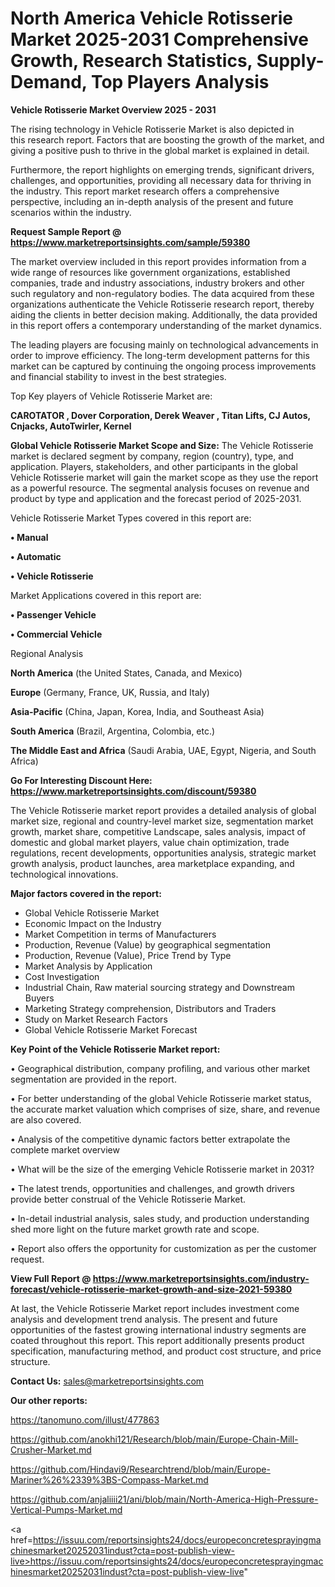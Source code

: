 # North America Vehicle Rotisserie Market 2025-2031 Comprehensive Growth, Research Statistics, Supply-Demand,  Top Players Analysis

<Strong> Vehicle Rotisserie Market Overview 2025 - 2031</strong>

The rising technology in Vehicle Rotisserie Market is also depicted in this research report. Factors that are boosting the growth of the market, and giving a positive push to thrive in the global market is explained in detail.

Furthermore, the report highlights on emerging trends, significant drivers, challenges, and opportunities, providing all necessary data for thriving in the industry. This report market research offers a comprehensive perspective, including an in-depth analysis of the present and future scenarios within the industry.

<strong>Request Sample Report @ <a href=https://www.marketreportsinsights.com/sample/59380>https://www.marketreportsinsights.com/sample/59380</a></strong>

The market overview included in this report provides information from a wide range of resources like government organizations, established companies, trade and industry associations, industry brokers and other such regulatory and non-regulatory bodies. The data acquired from these organizations authenticate the Vehicle Rotisserie research report, thereby aiding the clients in better decision making. Additionally, the data provided in this report offers a contemporary understanding of the market dynamics.

The leading players are focusing mainly on technological advancements in order to improve efficiency. The long-term development patterns for this market can be captured by continuing the ongoing process improvements and financial stability to invest in the best strategies.

Top Key players of Vehicle Rotisserie Market are:

<strong>CAROTATOR , Dover Corporation, Derek Weaver , Titan Lifts, CJ Autos, Cnjacks, AutoTwirler, Kernel</strong>

<strong><b>Global Vehicle Rotisserie Market Scope and Size:</b></strong>
The Vehicle Rotisserie market is declared segment by company, region (country), type, and application. Players, stakeholders, and other participants in the global Vehicle Rotisserie market will gain the market scope as they use the report as a powerful resource. The segmental analysis focuses on revenue and product by type and application and the forecast period of 2025-2031.

Vehicle Rotisserie Market Types covered in this report are:

<strong>• Manual

• Automatic

• Vehicle Rotisserie</strong>

Market Applications covered in this report are:

<strong>• Passenger Vehicle

• Commercial Vehicle</strong> 

Regional Analysis

<strong>North America</strong> (the United States, Canada, and Mexico)

<strong>Europe</strong> (Germany, France, UK, Russia, and Italy)

<strong>Asia-Pacific</strong> (China, Japan, Korea, India, and Southeast Asia)

<strong>South America</strong> (Brazil, Argentina, Colombia, etc.)

<strong>The Middle East and Africa</strong> (Saudi Arabia, UAE, Egypt, Nigeria, and South Africa)

<strong>Go For Interesting Discount Here: <a href=https://www.marketreportsinsights.com/discount/59380>https://www.marketreportsinsights.com/discount/59380</a></strong>

The Vehicle Rotisserie market report provides a detailed analysis of global market size, regional and country-level market size, segmentation market growth, market share, competitive Landscape, sales analysis, impact of domestic and global market players, value chain optimization, trade regulations, recent developments, opportunities analysis, strategic market growth analysis, product launches, area marketplace expanding, and technological innovations.

<strong><b>Major factors covered in the report:</b></strong>
<ul>
  <li>Global Vehicle Rotisserie Market </li>
  <li>Economic Impact on the Industry</li>
  <li>Market Competition in terms of Manufacturers</li>
  <li>Production, Revenue (Value) by geographical segmentation</li>
  <li>Production, Revenue (Value), Price Trend by Type</li>
  <li>Market Analysis by Application</li>
  <li>Cost Investigation</li>
  <li>Industrial Chain, Raw material sourcing strategy and Downstream Buyers</li>
  <li>Marketing Strategy comprehension, Distributors and Traders</li>
  <li>Study on Market Research Factors</li>
  <li>Global Vehicle Rotisserie Market Forecast</li>
</ul>

<strong><b>Key Point of the Vehicle Rotisserie Market report:</b></strong>

• Geographical distribution, company profiling, and various other market segmentation are provided in the report.

• For better understanding of the global Vehicle Rotisserie market status, the accurate market valuation which comprises of size, share, and revenue are also covered.

• Analysis of the competitive dynamic factors better extrapolate the complete market overview

• What will be the size of the emerging Vehicle Rotisserie market in 2031?

• The latest trends, opportunities and challenges, and growth drivers provide better construal of the Vehicle Rotisserie Market.

• In-detail industrial analysis, sales study, and production understanding shed more light on the future market growth rate and scope.

• Report also offers the opportunity for customization as per the customer request.

<strong><b>View Full Report @ <a href=https://www.marketreportsinsights.com/industry-forecast/vehicle-rotisserie-market-growth-and-size-2021-59380>https://www.marketreportsinsights.com/industry-forecast/vehicle-rotisserie-market-growth-and-size-2021-59380</a></b></strong>


At last, the Vehicle Rotisserie Market report includes investment come analysis and development trend analysis. The present and future opportunities of the fastest growing international industry segments are coated throughout this report. This report additionally presents product specification, manufacturing method, and product cost structure, and price structure.

<strong>Contact Us:</strong>
sales@marketreportsinsights.com

<strong>Our other reports:</strong>

<a href=https://tanomuno.com/illust/477863>https://tanomuno.com/illust/477863</a>

<a href=https://github.com/anokhi121/Research/blob/main/Europe-Chain-Mill-Crusher-Market.md>https://github.com/anokhi121/Research/blob/main/Europe-Chain-Mill-Crusher-Market.md</a>

<a href=https://github.com/Hindavi9/Researchtrend/blob/main/Europe-Mariner%26%2339%3BS-Compass-Market.md>https://github.com/Hindavi9/Researchtrend/blob/main/Europe-Mariner%26%2339%3BS-Compass-Market.md</a>

<a href=https://github.com/anjaliiii21/ani/blob/main/North-America-High-Pressure-Vertical-Pumps-Market.md>https://github.com/anjaliiii21/ani/blob/main/North-America-High-Pressure-Vertical-Pumps-Market.md</a>

<a href=https://issuu.com/reportsinsights24/docs/europeconcretesprayingmachinesmarket20252031indust?cta=post-publish-view-live>https://issuu.com/reportsinsights24/docs/europeconcretesprayingmachinesmarket20252031indust?cta=post-publish-view-live</a>"
